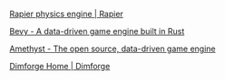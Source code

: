 
[Rapier physics engine | Rapier](https://rapier.rs/)



[Bevy - A data-driven game engine built in Rust](https://bevyengine.org/)



[Amethyst - The open source, data-driven game engine](https://amethyst.rs/)



[Dimforge Home | Dimforge](https://www.dimforge.com/)
